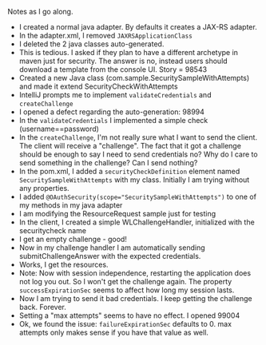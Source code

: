 Notes as I go along.

- I created a normal java adapter. By defaults it creates a JAX-RS adapter.
- In the adapter.xml, I removed `JAXRSApplicationClass`
- I deleted the 2 java classes auto-generated.
- This is tedious. I asked if they plan to have a different archetype in maven just for security. The answer is no, instead users should download a template from the console UI. Story = 98543
- Created a new Java class (com.sample.SecuritySampleWithAttempts) and made it extend SecurityCheckWithAttempts
- IntelliJ prompts me to implement `validateCredentials` and `createChallenge`
- I opened a defect regarding the auto-generation: 98994
- In the `validateCredentials` I implemented a simple check (username==password)
- In the `createChallenge`, I'm not really sure what I want to send the client. The client will receive a "challenge". The fact that it got a challenge should be enough to say I need to send credentials no? Why do I care to send something in the challenge? Can I send nothing?
- In the pom.xml, I added a `securityCheckDefinition` element named `SecuritySampleWithAttempts` with my class. Initially I am trying without any properties.
- I added `@OAuthSecurity(scope="SecuritySampleWithAttempts")` to one of my methods in my java adapter
- I am modifying the ResourceRequest sample just for testing
- In the client, I created a simple WLChallengeHandler, initialized with the securitycheck name
- I get an empty challenge - good!
- Now in my challenge handler I am automatically sending submitChallengeAnswer with the expected credentials.
- Works, I get the resources.
- Note: Now with session independence, restarting the application does not log you out. So I won't get the challenge again. The property `successExpirationSec` seems to affect how long my session lasts.
- Now I am trying to send it bad credentials. I keep getting the challenge back. Forever.
- Setting a "max attempts" seems to have no effect. I opened 99004
- Ok, we found the issue: `failureExpirationSec` defaults to 0. max attempts only makes sense if you have that value as well.
